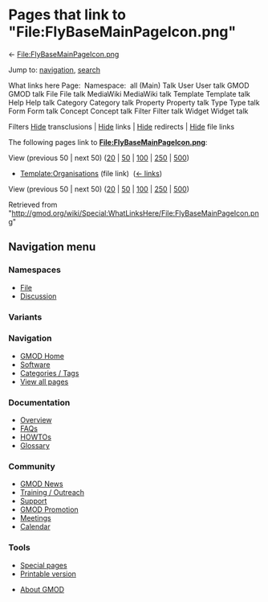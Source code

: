 <div id="mw-page-base" class="noprint">

</div>

<div id="mw-head-base" class="noprint">

</div>

<div id="content" class="mw-body" role="main">

<span id="top"></span>

<div id="mw-js-message" style="display:none;">

</div>



# <span dir="auto">Pages that link to "File:FlyBaseMainPageIcon.png"</span>

<div id="bodyContent">

<div id="contentSub">

←
[File:FlyBaseMainPageIcon.png](/wiki/File:FlyBaseMainPageIcon.png "File:FlyBaseMainPageIcon.png")

</div>

<div id="jump-to-nav" class="mw-jump">

Jump to: [navigation](#mw-navigation), [search](#p-search)

</div>

<div id="mw-content-text">

What links here Page:  Namespace:  all (Main) Talk User User talk GMOD
GMOD talk File File talk MediaWiki MediaWiki talk Template Template talk
Help Help talk Category Category talk Property Property talk Type Type
talk Form Form talk Concept Concept talk Filter Filter talk Widget
Widget talk

Filters
[Hide](/mediawiki/index.php?title=Special:WhatLinksHere/File:FlyBaseMainPageIcon.png&hidetrans=1 "Special:WhatLinksHere/File:FlyBaseMainPageIcon.png")
transclusions \|
[Hide](/mediawiki/index.php?title=Special:WhatLinksHere/File:FlyBaseMainPageIcon.png&hidelinks=1 "Special:WhatLinksHere/File:FlyBaseMainPageIcon.png")
links \|
[Hide](/mediawiki/index.php?title=Special:WhatLinksHere/File:FlyBaseMainPageIcon.png&hideredirs=1 "Special:WhatLinksHere/File:FlyBaseMainPageIcon.png")
redirects \|
[Hide](/mediawiki/index.php?title=Special:WhatLinksHere/File:FlyBaseMainPageIcon.png&hideimages=1 "Special:WhatLinksHere/File:FlyBaseMainPageIcon.png")
file links

The following pages link to
**[File:FlyBaseMainPageIcon.png](/wiki/File:FlyBaseMainPageIcon.png "File:FlyBaseMainPageIcon.png")**:

View (previous 50 \| next 50)
([20](/mediawiki/index.php?title=Special:WhatLinksHere/File:FlyBaseMainPageIcon.png&limit=20 "Special:WhatLinksHere/File:FlyBaseMainPageIcon.png")
\|
[50](/mediawiki/index.php?title=Special:WhatLinksHere/File:FlyBaseMainPageIcon.png&limit=50 "Special:WhatLinksHere/File:FlyBaseMainPageIcon.png")
\|
[100](/mediawiki/index.php?title=Special:WhatLinksHere/File:FlyBaseMainPageIcon.png&limit=100 "Special:WhatLinksHere/File:FlyBaseMainPageIcon.png")
\|
[250](/mediawiki/index.php?title=Special:WhatLinksHere/File:FlyBaseMainPageIcon.png&limit=250 "Special:WhatLinksHere/File:FlyBaseMainPageIcon.png")
\|
[500](/mediawiki/index.php?title=Special:WhatLinksHere/File:FlyBaseMainPageIcon.png&limit=500 "Special:WhatLinksHere/File:FlyBaseMainPageIcon.png"))

- [Template:Organisations](/wiki/Template:Organisations "Template:Organisations")
  (file link) ‎ <span class="mw-whatlinkshere-tools">([←
  links](/mediawiki/index.php?title=Special:WhatLinksHere&target=Template%3AOrganisations "Special:WhatLinksHere"))</span>

View (previous 50 \| next 50)
([20](/mediawiki/index.php?title=Special:WhatLinksHere/File:FlyBaseMainPageIcon.png&limit=20 "Special:WhatLinksHere/File:FlyBaseMainPageIcon.png")
\|
[50](/mediawiki/index.php?title=Special:WhatLinksHere/File:FlyBaseMainPageIcon.png&limit=50 "Special:WhatLinksHere/File:FlyBaseMainPageIcon.png")
\|
[100](/mediawiki/index.php?title=Special:WhatLinksHere/File:FlyBaseMainPageIcon.png&limit=100 "Special:WhatLinksHere/File:FlyBaseMainPageIcon.png")
\|
[250](/mediawiki/index.php?title=Special:WhatLinksHere/File:FlyBaseMainPageIcon.png&limit=250 "Special:WhatLinksHere/File:FlyBaseMainPageIcon.png")
\|
[500](/mediawiki/index.php?title=Special:WhatLinksHere/File:FlyBaseMainPageIcon.png&limit=500 "Special:WhatLinksHere/File:FlyBaseMainPageIcon.png"))

</div>

<div class="printfooter">

Retrieved from
"<http://gmod.org/wiki/Special:WhatLinksHere/File:FlyBaseMainPageIcon.png>"

</div>

<div id="catlinks" class="catlinks catlinks-allhidden">

</div>

<div class="visualClear">

</div>

</div>

</div>

<div id="mw-navigation">

## Navigation menu

<div id="mw-head">



<div id="left-navigation">

<div id="p-namespaces" class="vectorTabs" role="navigation"
aria-labelledby="p-namespaces-label">

### Namespaces

- <span id="ca-nstab-image"><a href="/wiki/File:FlyBaseMainPageIcon.png" accesskey="c"
  title="View the file page [c]">File</a></span>
- <span id="ca-talk"><a
  href="/mediawiki/index.php?title=File_talk:FlyBaseMainPageIcon.png&amp;action=edit&amp;redlink=1"
  accesskey="t"
  title="Discussion about the content page [t]">Discussion</a></span>

</div>

<div id="p-variants" class="vectorMenu emptyPortlet" role="navigation"
aria-labelledby="p-variants-label">

### 

### Variants[](#)

<div class="menu">

</div>

</div>

</div>





</div>

</div>

</div>

<div id="mw-panel">

<div id="p-logo" role="banner">

<a href="/wiki/Main_Page"
style="background-image: url(http://gmod.org/images/GMOD-cogs.png);"
title="Visit the main page"></a>

</div>

<div id="p-Navigation" class="portal" role="navigation"
aria-labelledby="p-Navigation-label">

### Navigation

<div class="body">

- <span id="n-GMOD-Home">[GMOD Home](/wiki/Main_Page)</span>
- <span id="n-Software">[Software](/wiki/GMOD_Components)</span>
- <span id="n-Categories-.2F-Tags">[Categories /
  Tags](/wiki/Categories)</span>
- <span id="n-View-all-pages">[View all
  pages](/wiki/Special:AllPages)</span>

</div>

</div>

<div id="p-Documentation" class="portal" role="navigation"
aria-labelledby="p-Documentation-label">

### Documentation

<div class="body">

- <span id="n-Overview">[Overview](/wiki/Overview)</span>
- <span id="n-FAQs">[FAQs](/wiki/Category:FAQ)</span>
- <span id="n-HOWTOs">[HOWTOs](/wiki/Category:HOWTO)</span>
- <span id="n-Glossary">[Glossary](/wiki/Glossary)</span>

</div>

</div>

<div id="p-Community" class="portal" role="navigation"
aria-labelledby="p-Community-label">

### Community

<div class="body">

- <span id="n-GMOD-News">[GMOD News](/wiki/GMOD_News)</span>
- <span id="n-Training-.2F-Outreach">[Training /
  Outreach](/wiki/Training_and_Outreach)</span>
- <span id="n-Support">[Support](/wiki/Support)</span>
- <span id="n-GMOD-Promotion">[GMOD
  Promotion](/wiki/GMOD_Promotion)</span>
- <span id="n-Meetings">[Meetings](/wiki/Meetings)</span>
- <span id="n-Calendar">[Calendar](/wiki/Calendar)</span>

</div>

</div>

<div id="p-tb" class="portal" role="navigation"
aria-labelledby="p-tb-label">

### Tools

<div class="body">

- <span id="t-specialpages"><a href="/wiki/Special:SpecialPages" accesskey="q"
  title="A list of all special pages [q]">Special pages</a></span>
- <span id="t-print"><a
  href="/mediawiki/index.php?title=Special:WhatLinksHere/File:FlyBaseMainPageIcon.png&amp;printable=yes"
  rel="alternate" accesskey="p"
  title="Printable version of this page [p]">Printable version</a></span>

</div>

</div>

</div>

</div>

<div id="footer" role="contentinfo">

- <span id="footer-places-about">[About
  GMOD](/wiki/GMOD:About "GMOD:About")</span>

<!-- -->






</div>
